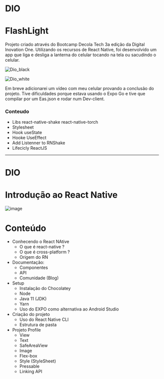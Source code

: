 # DIO

# FlashLight

Projeto criado através do Bootcamp Decola Tech 3a edição da Digital Inovation One. Utilizando os recursos de React Native, foi desenvolvido um app que liga e desliga a lanterna do celular tocando na tela ou sacudindo o celular.

![Dio_black](https://user-images.githubusercontent.com/101853264/176347201-040eb3ad-d8de-453e-bdab-47ccb05da5f3.jpg)

![Dio_white](https://user-images.githubusercontent.com/101853264/176347229-41a4ce57-ac96-4aed-a659-96136ddd1b41.jpg)

Em breve adicionarei um vídeo com meu celular provando a conclusão do projeto. Tive dificuldades porque estava usando o Expo Go e tive que compilar por um Eas.json e rodar num Dev-client.

### Conteudo
 - Libs react-native-shake react-native-torch
 - Stylesheet
 - Hook useState
 - Hooke UseEffect
 - Add Listenner to RNShake
 - Lifecicly ReactJS



---------------------------------------------------------------------



# DIO
# Introdução ao React Native

![image](https://user-images.githubusercontent.com/101853264/175182742-02df2432-4ee5-4971-995b-128261ac6ea0.png)

# Conteúdo
- Conhecendo o React NAtive
  - O que é react-native ?
  - O que é cross-platform ?
  - Origem do RN
- Documentação:
  - Componentes
  - API
  - Comunidade (Blog)
- Setup
  - Instalação do Chocolatey
  - Node
  - Java 11 (JDK)
  - Yarn
  - Uso do EXPO como alternativa ao Android Studio
- Criação do projeto
  - Uso do React Native CLI
  - Estrutura de pasta
- Projeto Profile
  - View
  - Text
  - SafeAreaView
  - Image
  - Flex-box
  - Style (StyleSheet)
  - Pressable
  - Linking API
